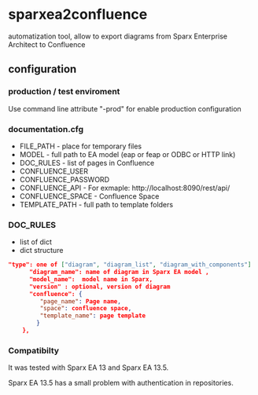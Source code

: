# sparxea2confluence
automatization tool, allow to export diagrams from Sparx Enterprise Architect to Confluence

## configuration
### production / test enviroment
Use command line attribute "-prod" for enable production configuration
### documentation.cfg
- FILE_PATH - place for temporary files
- MODEL - full path to EA model (eap or feap or ODBC or HTTP link)
- DOC_RULES - list of pages in Confluence
- CONFLUENCE_USER
- CONFLUENCE_PASSWORD
- CONFLUENCE_API  - For exmaple: http://localhost:8090/rest/api/
- CONFLUENCE_SPACE - Confluence Space
- TEMPLATE_PATH  - full path to template folders

### DOC_RULES
* list of dict
* dict structure

```json
"type": one of ["diagram", "diagram_list", "diagram_with_components"]
      "diagram_name": name of diagram in Sparx EA model ,
      "model_name":  model name in Sparx,
	  "version" : optional, version of diagram
      "confluence": {
         "page_name": Page name,
         "space": confluence space,
         "template_name": page template
        }
    },
```


### Compatibilty
It was tested with Sparx EA 13 and Sparx EA 13.5.

Sparx EA 13.5 has a small problem with authentication in repositories.